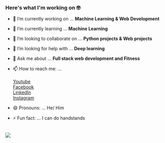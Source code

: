 ### Here's what I'm working on 🤓<br>
 


- 🔭 I’m currently working on ... <b>Machine Learning & Web Development</b>
- 🌱 I’m currently learning ... <b>Machine Learning</b>
- 👯 I’m looking to collaborate on ... <b>Python projects  & Web projects</b>
- 🤔 I’m looking for help with ... <b>Deep learning</b>
- 💬 Ask me about ... <b>Full stack web development and Fitness</b>
- 📫 How to reach me: ...<br><br>
    [Youtube](https://www.youtube.com/channel/UCbyoTZ9guFWEC5BaKRkV9Aw)<br>
    [Facebook](https://web.facebook.com/pavstar619)<br>
    [LinkedIn](https://www.linkedin.com/in/pavel-rahman/)<br>
    [Instagram](https://www.instagram.com/pavstar619/)<br>
    
- 😄 Pronouns: ... He/ Him
- ⚡ Fun fact: ... I can do handstands

<br> 
<image align="center" src="https://github-readme-stats.vercel.app/api?username=pavstar619&theme=dracula"> 
<br> 
 
 
